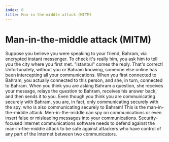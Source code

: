 ```yaml
---
index: 0
title: Man-in-the-middle attack (MITM)
---
```

# Man-in-the-middle attack (MITM)

Suppose you believe you were speaking to your friend, Bahram, via encrypted instant messenger. To check it's really him, you ask him to tell you the city where you first met. "Istanbul" comes the reply. That's correct! Unfortunately, without you or Bahram knowing, someone else online has been intercepting all your communications. When you first connected to Bahram, you actually connected to this person, and she, in turn, connected to Bahram. When you think you are asking Bahram a question, she receives your message, relays the question to Bahram, receives his answer back, and then sends it to you. Even though you think you are communicating securely with Bahram, you are, in fact, only communicating securely with the spy, who is also communicating securely to Bahram! This is the man-in-the-middle attack. Men-in-the-middle can spy on communications or even insert false or misleading messages into your communications. Security-focused internet communications software needs to defend against the man-in-the-middle attack to be safe against attackers who have control of any part of the Internet between two communicators.